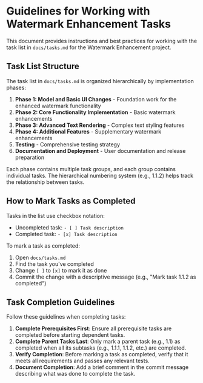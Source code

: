# Guidelines for Working with Watermark Enhancement Tasks

This document provides instructions and best practices for working with the task list in `docs/tasks.md` for the Watermark Enhancement project.

## Task List Structure

The task list in `docs/tasks.md` is organized hierarchically by implementation phases:

1. **Phase 1: Model and Basic UI Changes** - Foundation work for the enhanced watermark functionality
2. **Phase 2: Core Functionality Implementation** - Basic watermark enhancements
3. **Phase 3: Advanced Text Rendering** - Complex text styling features
4. **Phase 4: Additional Features** - Supplementary watermark enhancements
5. **Testing** - Comprehensive testing strategy
6. **Documentation and Deployment** - User documentation and release preparation

Each phase contains multiple task groups, and each group contains individual tasks. The hierarchical numbering system (e.g., 1.1.2) helps track the relationship between tasks.

## How to Mark Tasks as Completed

Tasks in the list use checkbox notation:
- Uncompleted task: `- [ ] Task description`
- Completed task: `- [x] Task description`

To mark a task as completed:
1. Open `docs/tasks.md`
2. Find the task you've completed
3. Change `[ ]` to `[x]` to mark it as done
4. Commit the change with a descriptive message (e.g., "Mark task 1.1.2 as completed")

## Task Completion Guidelines

Follow these guidelines when completing tasks:

1. **Complete Prerequisites First**: Ensure all prerequisite tasks are completed before starting dependent tasks.
2. **Complete Parent Tasks Last**: Only mark a parent task (e.g., 1.1) as completed when all its subtasks (e.g., 1.1.1, 1.1.2, etc.) are completed.
3. **Verify Completion**: Before marking a task as completed, verify that it meets all requirements and passes any relevant tests.
4. **Document Completion**: Add a brief comment in the commit message describing what was done to complete the task.

